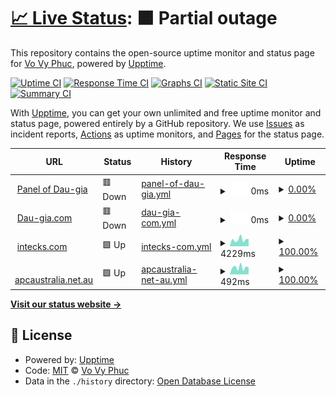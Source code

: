 # [📈 Live Status](https://vvphuc.github.io/uptimestatus): <!--live status--> **🟧 Partial outage**

This repository contains the open-source uptime monitor and status page for [Vo Vy Phuc](https://vvphuc.github.io/uptimestatus), powered by [Upptime](https://github.com/upptime/upptime).

[![Uptime CI](https://github.com/vvphuc/uptimestatus/workflows/Uptime%20CI/badge.svg)](https://github.com/vvphuc/uptimestatus/actions?query=workflow%3A%22Uptime+CI%22)
[![Response Time CI](https://github.com/vvphuc/uptimestatus/workflows/Response%20Time%20CI/badge.svg)](https://github.com/vvphuc/uptimestatus/actions?query=workflow%3A%22Response+Time+CI%22)
[![Graphs CI](https://github.com/vvphuc/uptimestatus/workflows/Graphs%20CI/badge.svg)](https://github.com/vvphuc/uptimestatus/actions?query=workflow%3A%22Graphs+CI%22)
[![Static Site CI](https://github.com/vvphuc/uptimestatus/workflows/Static%20Site%20CI/badge.svg)](https://github.com/vvphuc/uptimestatus/actions?query=workflow%3A%22Static+Site+CI%22)
[![Summary CI](https://github.com/vvphuc/uptimestatus/workflows/Summary%20CI/badge.svg)](https://github.com/vvphuc/uptimestatus/actions?query=workflow%3A%22Summary+CI%22)

With [Upptime](https://upptime.js.org), you can get your own unlimited and free uptime monitor and status page, powered entirely by a GitHub repository. We use [Issues](https://github.com/vvphuc/uptimestatus/issues) as incident reports, [Actions](https://github.com/vvphuc/uptimestatus/actions) as uptime monitors, and [Pages](https://vvphuc.github.io/uptimestatus) for the status page.

<!--start: status pages-->
<!-- This summary is generated by Upptime (https://github.com/upptime/upptime) -->
<!-- Do not edit this manually, your changes will be overwritten -->
<!-- prettier-ignore -->
| URL | Status | History | Response Time | Uptime |
| --- | ------ | ------- | ------------- | ------ |
| <img alt="" src="https://favicons.githubusercontent.com/panel.phanmem.work" height="13"> [Panel of Dau-gia](https://panel.phanmem.work) | 🟥 Down | [panel-of-dau-gia.yml](https://github.com/vvphuc/uptimestatus/commits/HEAD/history/panel-of-dau-gia.yml) | <details><summary><img alt="Response time graph" src="./graphs/panel-of-dau-gia/response-time-week.png" height="20"> 0ms</summary><br><a href="https://vvphuc.github.io/uptimestatus/history/panel-of-dau-gia"><img alt="Response time 721" src="https://img.shields.io/endpoint?url=https%3A%2F%2Fraw.githubusercontent.com%2Fvvphuc%2Fuptimestatus%2FHEAD%2Fapi%2Fpanel-of-dau-gia%2Fresponse-time.json"></a><br><a href="https://vvphuc.github.io/uptimestatus/history/panel-of-dau-gia"><img alt="24-hour response time 0" src="https://img.shields.io/endpoint?url=https%3A%2F%2Fraw.githubusercontent.com%2Fvvphuc%2Fuptimestatus%2FHEAD%2Fapi%2Fpanel-of-dau-gia%2Fresponse-time-day.json"></a><br><a href="https://vvphuc.github.io/uptimestatus/history/panel-of-dau-gia"><img alt="7-day response time 0" src="https://img.shields.io/endpoint?url=https%3A%2F%2Fraw.githubusercontent.com%2Fvvphuc%2Fuptimestatus%2FHEAD%2Fapi%2Fpanel-of-dau-gia%2Fresponse-time-week.json"></a><br><a href="https://vvphuc.github.io/uptimestatus/history/panel-of-dau-gia"><img alt="30-day response time 0" src="https://img.shields.io/endpoint?url=https%3A%2F%2Fraw.githubusercontent.com%2Fvvphuc%2Fuptimestatus%2FHEAD%2Fapi%2Fpanel-of-dau-gia%2Fresponse-time-month.json"></a><br><a href="https://vvphuc.github.io/uptimestatus/history/panel-of-dau-gia"><img alt="1-year response time 721" src="https://img.shields.io/endpoint?url=https%3A%2F%2Fraw.githubusercontent.com%2Fvvphuc%2Fuptimestatus%2FHEAD%2Fapi%2Fpanel-of-dau-gia%2Fresponse-time-year.json"></a></details> | <details><summary><a href="https://vvphuc.github.io/uptimestatus/history/panel-of-dau-gia">0.00%</a></summary><a href="https://vvphuc.github.io/uptimestatus/history/panel-of-dau-gia"><img alt="All-time uptime 28.18%" src="https://img.shields.io/endpoint?url=https%3A%2F%2Fraw.githubusercontent.com%2Fvvphuc%2Fuptimestatus%2FHEAD%2Fapi%2Fpanel-of-dau-gia%2Fuptime.json"></a><br><a href="https://vvphuc.github.io/uptimestatus/history/panel-of-dau-gia"><img alt="24-hour uptime 0.00%" src="https://img.shields.io/endpoint?url=https%3A%2F%2Fraw.githubusercontent.com%2Fvvphuc%2Fuptimestatus%2FHEAD%2Fapi%2Fpanel-of-dau-gia%2Fuptime-day.json"></a><br><a href="https://vvphuc.github.io/uptimestatus/history/panel-of-dau-gia"><img alt="7-day uptime 0.00%" src="https://img.shields.io/endpoint?url=https%3A%2F%2Fraw.githubusercontent.com%2Fvvphuc%2Fuptimestatus%2FHEAD%2Fapi%2Fpanel-of-dau-gia%2Fuptime-week.json"></a><br><a href="https://vvphuc.github.io/uptimestatus/history/panel-of-dau-gia"><img alt="30-day uptime 0.00%" src="https://img.shields.io/endpoint?url=https%3A%2F%2Fraw.githubusercontent.com%2Fvvphuc%2Fuptimestatus%2FHEAD%2Fapi%2Fpanel-of-dau-gia%2Fuptime-month.json"></a><br><a href="https://vvphuc.github.io/uptimestatus/history/panel-of-dau-gia"><img alt="1-year uptime 28.18%" src="https://img.shields.io/endpoint?url=https%3A%2F%2Fraw.githubusercontent.com%2Fvvphuc%2Fuptimestatus%2FHEAD%2Fapi%2Fpanel-of-dau-gia%2Fuptime-year.json"></a></details>
| <img alt="" src="https://favicons.githubusercontent.com/dau-gia.com" height="13"> [Dau-gia.com](http://dau-gia.com) | 🟥 Down | [dau-gia-com.yml](https://github.com/vvphuc/uptimestatus/commits/HEAD/history/dau-gia-com.yml) | <details><summary><img alt="Response time graph" src="./graphs/dau-gia-com/response-time-week.png" height="20"> 0ms</summary><br><a href="https://vvphuc.github.io/uptimestatus/history/dau-gia-com"><img alt="Response time 5177" src="https://img.shields.io/endpoint?url=https%3A%2F%2Fraw.githubusercontent.com%2Fvvphuc%2Fuptimestatus%2FHEAD%2Fapi%2Fdau-gia-com%2Fresponse-time.json"></a><br><a href="https://vvphuc.github.io/uptimestatus/history/dau-gia-com"><img alt="24-hour response time 0" src="https://img.shields.io/endpoint?url=https%3A%2F%2Fraw.githubusercontent.com%2Fvvphuc%2Fuptimestatus%2FHEAD%2Fapi%2Fdau-gia-com%2Fresponse-time-day.json"></a><br><a href="https://vvphuc.github.io/uptimestatus/history/dau-gia-com"><img alt="7-day response time 0" src="https://img.shields.io/endpoint?url=https%3A%2F%2Fraw.githubusercontent.com%2Fvvphuc%2Fuptimestatus%2FHEAD%2Fapi%2Fdau-gia-com%2Fresponse-time-week.json"></a><br><a href="https://vvphuc.github.io/uptimestatus/history/dau-gia-com"><img alt="30-day response time 0" src="https://img.shields.io/endpoint?url=https%3A%2F%2Fraw.githubusercontent.com%2Fvvphuc%2Fuptimestatus%2FHEAD%2Fapi%2Fdau-gia-com%2Fresponse-time-month.json"></a><br><a href="https://vvphuc.github.io/uptimestatus/history/dau-gia-com"><img alt="1-year response time 5177" src="https://img.shields.io/endpoint?url=https%3A%2F%2Fraw.githubusercontent.com%2Fvvphuc%2Fuptimestatus%2FHEAD%2Fapi%2Fdau-gia-com%2Fresponse-time-year.json"></a></details> | <details><summary><a href="https://vvphuc.github.io/uptimestatus/history/dau-gia-com">0.00%</a></summary><a href="https://vvphuc.github.io/uptimestatus/history/dau-gia-com"><img alt="All-time uptime 28.18%" src="https://img.shields.io/endpoint?url=https%3A%2F%2Fraw.githubusercontent.com%2Fvvphuc%2Fuptimestatus%2FHEAD%2Fapi%2Fdau-gia-com%2Fuptime.json"></a><br><a href="https://vvphuc.github.io/uptimestatus/history/dau-gia-com"><img alt="24-hour uptime 0.00%" src="https://img.shields.io/endpoint?url=https%3A%2F%2Fraw.githubusercontent.com%2Fvvphuc%2Fuptimestatus%2FHEAD%2Fapi%2Fdau-gia-com%2Fuptime-day.json"></a><br><a href="https://vvphuc.github.io/uptimestatus/history/dau-gia-com"><img alt="7-day uptime 0.00%" src="https://img.shields.io/endpoint?url=https%3A%2F%2Fraw.githubusercontent.com%2Fvvphuc%2Fuptimestatus%2FHEAD%2Fapi%2Fdau-gia-com%2Fuptime-week.json"></a><br><a href="https://vvphuc.github.io/uptimestatus/history/dau-gia-com"><img alt="30-day uptime 0.00%" src="https://img.shields.io/endpoint?url=https%3A%2F%2Fraw.githubusercontent.com%2Fvvphuc%2Fuptimestatus%2FHEAD%2Fapi%2Fdau-gia-com%2Fuptime-month.json"></a><br><a href="https://vvphuc.github.io/uptimestatus/history/dau-gia-com"><img alt="1-year uptime 28.18%" src="https://img.shields.io/endpoint?url=https%3A%2F%2Fraw.githubusercontent.com%2Fvvphuc%2Fuptimestatus%2FHEAD%2Fapi%2Fdau-gia-com%2Fuptime-year.json"></a></details>
| <img alt="" src="https://favicons.githubusercontent.com/intecks.com" height="13"> [intecks.com](https://intecks.com) | 🟩 Up | [intecks-com.yml](https://github.com/vvphuc/uptimestatus/commits/HEAD/history/intecks-com.yml) | <details><summary><img alt="Response time graph" src="./graphs/intecks-com/response-time-week.png" height="20"> 4229ms</summary><br><a href="https://vvphuc.github.io/uptimestatus/history/intecks-com"><img alt="Response time 3828" src="https://img.shields.io/endpoint?url=https%3A%2F%2Fraw.githubusercontent.com%2Fvvphuc%2Fuptimestatus%2FHEAD%2Fapi%2Fintecks-com%2Fresponse-time.json"></a><br><a href="https://vvphuc.github.io/uptimestatus/history/intecks-com"><img alt="24-hour response time 4559" src="https://img.shields.io/endpoint?url=https%3A%2F%2Fraw.githubusercontent.com%2Fvvphuc%2Fuptimestatus%2FHEAD%2Fapi%2Fintecks-com%2Fresponse-time-day.json"></a><br><a href="https://vvphuc.github.io/uptimestatus/history/intecks-com"><img alt="7-day response time 4229" src="https://img.shields.io/endpoint?url=https%3A%2F%2Fraw.githubusercontent.com%2Fvvphuc%2Fuptimestatus%2FHEAD%2Fapi%2Fintecks-com%2Fresponse-time-week.json"></a><br><a href="https://vvphuc.github.io/uptimestatus/history/intecks-com"><img alt="30-day response time 3726" src="https://img.shields.io/endpoint?url=https%3A%2F%2Fraw.githubusercontent.com%2Fvvphuc%2Fuptimestatus%2FHEAD%2Fapi%2Fintecks-com%2Fresponse-time-month.json"></a><br><a href="https://vvphuc.github.io/uptimestatus/history/intecks-com"><img alt="1-year response time 3828" src="https://img.shields.io/endpoint?url=https%3A%2F%2Fraw.githubusercontent.com%2Fvvphuc%2Fuptimestatus%2FHEAD%2Fapi%2Fintecks-com%2Fresponse-time-year.json"></a></details> | <details><summary><a href="https://vvphuc.github.io/uptimestatus/history/intecks-com">100.00%</a></summary><a href="https://vvphuc.github.io/uptimestatus/history/intecks-com"><img alt="All-time uptime 64.84%" src="https://img.shields.io/endpoint?url=https%3A%2F%2Fraw.githubusercontent.com%2Fvvphuc%2Fuptimestatus%2FHEAD%2Fapi%2Fintecks-com%2Fuptime.json"></a><br><a href="https://vvphuc.github.io/uptimestatus/history/intecks-com"><img alt="24-hour uptime 100.00%" src="https://img.shields.io/endpoint?url=https%3A%2F%2Fraw.githubusercontent.com%2Fvvphuc%2Fuptimestatus%2FHEAD%2Fapi%2Fintecks-com%2Fuptime-day.json"></a><br><a href="https://vvphuc.github.io/uptimestatus/history/intecks-com"><img alt="7-day uptime 100.00%" src="https://img.shields.io/endpoint?url=https%3A%2F%2Fraw.githubusercontent.com%2Fvvphuc%2Fuptimestatus%2FHEAD%2Fapi%2Fintecks-com%2Fuptime-week.json"></a><br><a href="https://vvphuc.github.io/uptimestatus/history/intecks-com"><img alt="30-day uptime 99.88%" src="https://img.shields.io/endpoint?url=https%3A%2F%2Fraw.githubusercontent.com%2Fvvphuc%2Fuptimestatus%2FHEAD%2Fapi%2Fintecks-com%2Fuptime-month.json"></a><br><a href="https://vvphuc.github.io/uptimestatus/history/intecks-com"><img alt="1-year uptime 64.84%" src="https://img.shields.io/endpoint?url=https%3A%2F%2Fraw.githubusercontent.com%2Fvvphuc%2Fuptimestatus%2FHEAD%2Fapi%2Fintecks-com%2Fuptime-year.json"></a></details>
| <img alt="" src="https://favicons.githubusercontent.com/apcaustralia.net.au" height="13"> [apcaustralia.net.au](https://apcaustralia.net.au) | 🟩 Up | [apcaustralia-net-au.yml](https://github.com/vvphuc/uptimestatus/commits/HEAD/history/apcaustralia-net-au.yml) | <details><summary><img alt="Response time graph" src="./graphs/apcaustralia-net-au/response-time-week.png" height="20"> 492ms</summary><br><a href="https://vvphuc.github.io/uptimestatus/history/apcaustralia-net-au"><img alt="Response time 500" src="https://img.shields.io/endpoint?url=https%3A%2F%2Fraw.githubusercontent.com%2Fvvphuc%2Fuptimestatus%2FHEAD%2Fapi%2Fapcaustralia-net-au%2Fresponse-time.json"></a><br><a href="https://vvphuc.github.io/uptimestatus/history/apcaustralia-net-au"><img alt="24-hour response time 486" src="https://img.shields.io/endpoint?url=https%3A%2F%2Fraw.githubusercontent.com%2Fvvphuc%2Fuptimestatus%2FHEAD%2Fapi%2Fapcaustralia-net-au%2Fresponse-time-day.json"></a><br><a href="https://vvphuc.github.io/uptimestatus/history/apcaustralia-net-au"><img alt="7-day response time 492" src="https://img.shields.io/endpoint?url=https%3A%2F%2Fraw.githubusercontent.com%2Fvvphuc%2Fuptimestatus%2FHEAD%2Fapi%2Fapcaustralia-net-au%2Fresponse-time-week.json"></a><br><a href="https://vvphuc.github.io/uptimestatus/history/apcaustralia-net-au"><img alt="30-day response time 397" src="https://img.shields.io/endpoint?url=https%3A%2F%2Fraw.githubusercontent.com%2Fvvphuc%2Fuptimestatus%2FHEAD%2Fapi%2Fapcaustralia-net-au%2Fresponse-time-month.json"></a><br><a href="https://vvphuc.github.io/uptimestatus/history/apcaustralia-net-au"><img alt="1-year response time 500" src="https://img.shields.io/endpoint?url=https%3A%2F%2Fraw.githubusercontent.com%2Fvvphuc%2Fuptimestatus%2FHEAD%2Fapi%2Fapcaustralia-net-au%2Fresponse-time-year.json"></a></details> | <details><summary><a href="https://vvphuc.github.io/uptimestatus/history/apcaustralia-net-au">100.00%</a></summary><a href="https://vvphuc.github.io/uptimestatus/history/apcaustralia-net-au"><img alt="All-time uptime 99.65%" src="https://img.shields.io/endpoint?url=https%3A%2F%2Fraw.githubusercontent.com%2Fvvphuc%2Fuptimestatus%2FHEAD%2Fapi%2Fapcaustralia-net-au%2Fuptime.json"></a><br><a href="https://vvphuc.github.io/uptimestatus/history/apcaustralia-net-au"><img alt="24-hour uptime 100.00%" src="https://img.shields.io/endpoint?url=https%3A%2F%2Fraw.githubusercontent.com%2Fvvphuc%2Fuptimestatus%2FHEAD%2Fapi%2Fapcaustralia-net-au%2Fuptime-day.json"></a><br><a href="https://vvphuc.github.io/uptimestatus/history/apcaustralia-net-au"><img alt="7-day uptime 100.00%" src="https://img.shields.io/endpoint?url=https%3A%2F%2Fraw.githubusercontent.com%2Fvvphuc%2Fuptimestatus%2FHEAD%2Fapi%2Fapcaustralia-net-au%2Fuptime-week.json"></a><br><a href="https://vvphuc.github.io/uptimestatus/history/apcaustralia-net-au"><img alt="30-day uptime 99.89%" src="https://img.shields.io/endpoint?url=https%3A%2F%2Fraw.githubusercontent.com%2Fvvphuc%2Fuptimestatus%2FHEAD%2Fapi%2Fapcaustralia-net-au%2Fuptime-month.json"></a><br><a href="https://vvphuc.github.io/uptimestatus/history/apcaustralia-net-au"><img alt="1-year uptime 99.65%" src="https://img.shields.io/endpoint?url=https%3A%2F%2Fraw.githubusercontent.com%2Fvvphuc%2Fuptimestatus%2FHEAD%2Fapi%2Fapcaustralia-net-au%2Fuptime-year.json"></a></details>

<!--end: status pages-->

[**Visit our status website →**](https://vvphuc.github.io/uptimestatus)

## 📄 License

- Powered by: [Upptime](https://github.com/upptime/upptime)
- Code: [MIT](./LICENSE) © [Vo Vy Phuc](https://vvphuc.github.io/uptimestatus)
- Data in the `./history` directory: [Open Database License](https://opendatacommons.org/licenses/odbl/1-0/)
